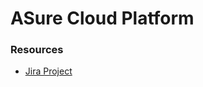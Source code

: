 # ASure Cloud Platform

### Resources
- [Jira Project](https://aaronsmith1203.atlassian.net/browse/CP)

